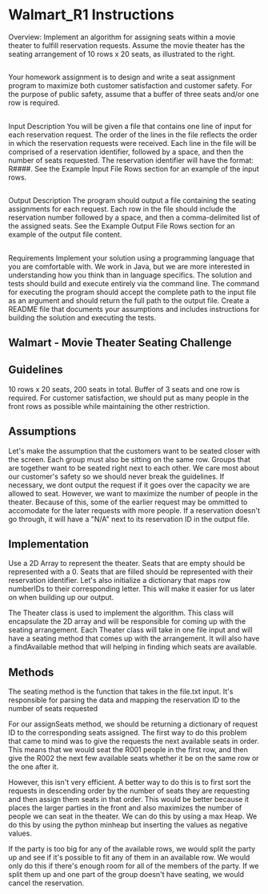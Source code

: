 # Walmart_R1 Instructions

Overview:
Implement an algorithm for assigning seats within a movie theater to  fulfill reservation requests. Assume the movie theater has the seating  arrangement of 10 rows x 20 seats, as illustrated to the right. 

##
Your homework assignment is to design and write a seat assignment  program to maximize both customer satisfaction and customer  safety. For the purpose of public safety, assume that a buffer of three  seats and/or one row is required. 

##
Input Description 
You will be given a file that contains one line of input for each  reservation request. The order of the lines in the file reflects the order in  which the reservation requests were received. Each line in the file will be  comprised of a reservation identifier, followed by a space, and then the  number of seats requested. The reservation identifier will have the  format: R####. See the Example Input File Rows section for an  example of the input rows. 

##
Output Description 
The program should output a file containing the seating assignments for  each request. Each row in the file should include the reservation number  followed by a space, and then a comma-delimited list of the assigned  seats. See the Example Output File Rows section for an example of  the output file content. 

##
Requirements 
Implement your solution using a programming language that  you are comfortable with. We work in Java, but we are more  interested in understanding how you think than in language  specifics. 
The solution and tests should build and execute entirely via the  command line. 
The command for executing the program should accept the  complete path to the input file as an argument and should  return the full path to the output file. 
Create a README file that documents your assumptions and  includes instructions for building the solution and executing the  tests. 

## Walmart - Movie Theater Seating Challenge 

## Guidelines
10 rows x 20 seats, 200 seats in total. Buffer of 3 seats and one row is required. For customer satisfaction, we should put as many people in the front rows as possible while maintaining the other restriction. 

## Assumptions
Let's make the assumption that the customers want to be seated closer with the screen. Each group must also be sitting on the same row. Groups that are together want to be seated right next to each other. We care most about our customer's safety so we should never break the guidelines. If necessary, we dont output the request if it goes over the capacity we are allowed to seat. However, we want to maximize the number of people in the theater. Because of this, some of the earlier request may be ommitted to accomodate for the later requests with more people. If a reservation doesn't go through, it will have a "N/A" next to its reservation ID in the output file.

## Implementation
Use a 2D Array to represent the theater. Seats that are empty should be represented with a 0. Seats that are filled should be represented with their reservation identifier. Let's also initialize a dictionary that maps row numberIDs to their corresponding letter. This will make it easier for us later on when building up our output.

The Theater class is used to implement the algorithm. This class will encapsulate the 2D array and will be responsible for coming up with the seating arrangement. Each Theater class will take in one file input and will have a seating method that comes up with the arrangement. It will also have a findAvailable method that will helping in finding which seats are available.

## Methods
The seating method is the function that takes in the file.txt input. It's responsible for parsing the data and mapping the reservation ID to the number of seats requested

For our assignSeats method, we should be returning a dictionary of request ID to the corresponding seats assigned. The first way to do this problem that came to mind was to give the requests the next available seats in order. This means that we would seat the R001 people in the first row, and then give the R002 the next few available seats whether it be on the same row or the one after it.

However, this isn't very efficient. A better way to do this is to first sort the requests in descending order by the number of seats they are requesting and then assign them seats in that order. This would be better because it places the larger parties in the front and also maximizes the number of people we can seat in the theater. We can do this by using a max Heap. We do this by using the python minheap but inserting the values as negative values. 

If the party is too big for any of the available rows, we would split the party up and see if it's possible to fit any of them in an available row. We would only do this if there's enough room for all of the members of the party. If we split them up and one part of the group doesn't have seating, we would cancel the reservation. 










